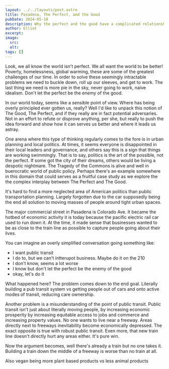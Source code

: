 ```yaml
---
layout: ../../layouts/post.astro
title: Pasadena, The Perfect, and the Good
pubDate: 2024-05-18
description: Why the perfect and the good have a complicated relationship
author: Elliot
excerpt: 
image:
  src: 
  alt:
tags: []
---
```

Look, we all know the world isn't perfect. We all want the world to be better! Poverty, homelessness, global warming, these are some of the greatest challenges of our time. In order to solve these seemingly intractable problems we need to buckle down, roll up our sleeves, and get to work. The last thing we need is more pie in the sky, never going to work, naïve idealism. Don't let the perfect be the enemy of the good. 

In our world today, seems like a sensible point of view. Where has being overly principled ever gotten us, really? Well I'd like to unpack this notion of The Good, The Perfect, and if they really are in fact potential adversaries. Not in an effort to refute or disprove anything, per she, but really to push the idea forward and show how it can serves us better and where it leads us astray. 

One arena where this type of thinking regularly comes to the fore is in urban planning and local politics. At times, it seems everyone is disappointed in their local leaders and governance, and others say this is a sign that things are working swimmingly. That is to say, politics is the art of the possible, not the perfect. If some got the city of their dreams, others would be living a despotic nightmare. The Tragedy of the Commons is alive and well in buerocratic world of public policy. Perhaps there's an example somewhere in this domain that could serves as a fruitful case study as we explore the the complex interplay between The Perfect and The Good. 

It's hard to find a more neglected area of American politics than public transportation planning. Largely forgotten due to the car supposedly being the end all solution to moving masses of people around tight urban spaces. 

The major commercial street in Pasadena is Colorado Ave. It became the hotbed of economic activity it is today because the pacific electric rail car used to run down it. At the time, it made sense that businesses wanted to be as close to the train line as possible to capture people going about their lives. 

You can imagine an overly simplified conversation going something like:
- I want public transit
- I do to, but we can't intterupot business. Maybe do it on the 210
- I don't know, seems a lot worse
- I know but don't let the perfect be the enemy of the good 
- okay, let's do it

What happened here? The problem comes down to the end goal. Literally building a pub transit system vs getting people out of cars and onto active modes of transit, reducing care ownership. 

Another problem is a misunderstanding of the point of public transit. Public transit isn't just about literally moving people, by increasing economic prosperity by increasing equitable access to jobs and commerce and increasing property values. No one wants to live near a freeway. Areas directly next to freeways inevitability become economically depressed. The exact opposite is true with robust public transit. Even more, that new train line doesn't directly hurt any areas either. It's pure win. 

Now the argument becomes, well there's already a train but no one takes it. Building a train down the middle of a freeway is worse than no train at all. 

Also vegan being more plant based products vs less animal products